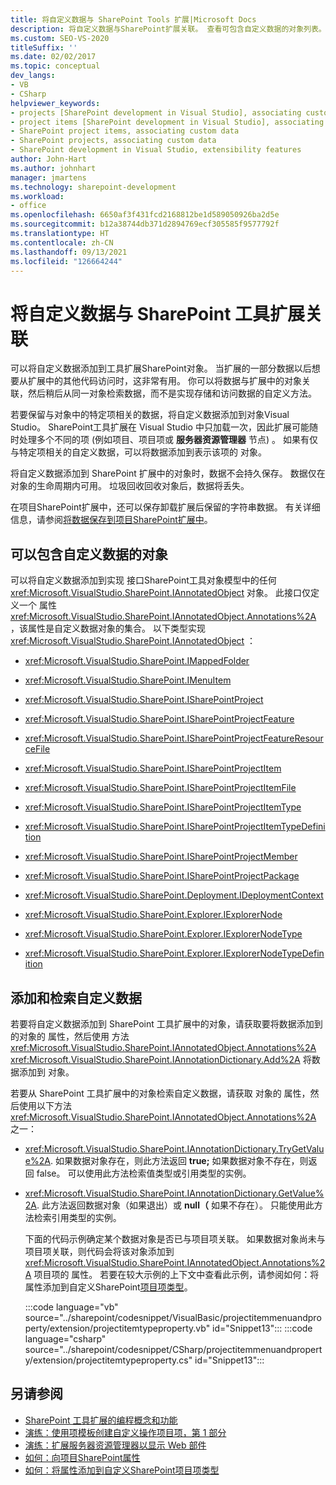 ```yaml
---
title: 将自定义数据与 SharePoint Tools 扩展|Microsoft Docs
description: 将自定义数据与SharePoint扩展关联。 查看可包含自定义数据的对象列表。 添加和检索自定义数据。
ms.custom: SEO-VS-2020
titleSuffix: ''
ms.date: 02/02/2017
ms.topic: conceptual
dev_langs:
- VB
- CSharp
helpviewer_keywords:
- projects [SharePoint development in Visual Studio], associating custom data
- project items [SharePoint development in Visual Studio], associating custom data
- SharePoint project items, associating custom data
- SharePoint projects, associating custom data
- SharePoint development in Visual Studio, extensibility features
author: John-Hart
ms.author: johnhart
manager: jmartens
ms.technology: sharepoint-development
ms.workload:
- office
ms.openlocfilehash: 6650af3f431fcd2168812be1d589050926ba2d5e
ms.sourcegitcommit: b12a38744db371d2894769ecf305585f9577792f
ms.translationtype: HT
ms.contentlocale: zh-CN
ms.lasthandoff: 09/13/2021
ms.locfileid: "126664244"
---
```

# <a name="associate-custom-data-with-sharepoint-tools-extensions"></a>将自定义数据与 SharePoint 工具扩展关联
  可以将自定义数据添加到工具扩展SharePoint对象。 当扩展的一部分数据以后想要从扩展中的其他代码访问时，这非常有用。 你可以将数据与扩展中的对象关联，然后稍后从同一对象检索数据，而不是实现存储和访问数据的自定义方法。

 若要保留与对象中的特定项相关的数据，将自定义数据添加到对象Visual Studio。 SharePoint工具扩展在 Visual Studio 中只加载一次，因此扩展可能随时处理多个不同的项 (例如项目、项目项或 **服务器资源管理器** 节点) 。 如果有仅与特定项相关的自定义数据，可以将数据添加到表示该项的 对象。

 将自定义数据添加到 SharePoint 扩展中的对象时，数据不会持久保存。 数据仅在对象的生命周期内可用。 垃圾回收回收对象后，数据将丢失。

 在项目SharePoint扩展中，还可以保存卸载扩展后保留的字符串数据。 有关详细信息，请参阅[将数据保存到项目SharePoint扩展中](../sharepoint/saving-data-in-extensions-of-the-sharepoint-project-system.md)。

## <a name="objects-that-can-contain-custom-data"></a>可以包含自定义数据的对象
 可以将自定义数据添加到实现 接口SharePoint工具对象模型中的任何 <xref:Microsoft.VisualStudio.SharePoint.IAnnotatedObject> 对象。 此接口仅定义一个 属性 <xref:Microsoft.VisualStudio.SharePoint.IAnnotatedObject.Annotations%2A> ，该属性是自定义数据对象的集合。 以下类型实现 <xref:Microsoft.VisualStudio.SharePoint.IAnnotatedObject> ：

- <xref:Microsoft.VisualStudio.SharePoint.IMappedFolder>

- <xref:Microsoft.VisualStudio.SharePoint.IMenuItem>

- <xref:Microsoft.VisualStudio.SharePoint.ISharePointProject>

- <xref:Microsoft.VisualStudio.SharePoint.ISharePointProjectFeature>

- <xref:Microsoft.VisualStudio.SharePoint.ISharePointProjectFeatureResourceFile>

- <xref:Microsoft.VisualStudio.SharePoint.ISharePointProjectItem>

- <xref:Microsoft.VisualStudio.SharePoint.ISharePointProjectItemFile>

- <xref:Microsoft.VisualStudio.SharePoint.ISharePointProjectItemType>

- <xref:Microsoft.VisualStudio.SharePoint.ISharePointProjectItemTypeDefinition>

- <xref:Microsoft.VisualStudio.SharePoint.ISharePointProjectMember>

- <xref:Microsoft.VisualStudio.SharePoint.ISharePointProjectPackage>

- <xref:Microsoft.VisualStudio.SharePoint.Deployment.IDeploymentContext>

- <xref:Microsoft.VisualStudio.SharePoint.Explorer.IExplorerNode>

- <xref:Microsoft.VisualStudio.SharePoint.Explorer.IExplorerNodeType>

- <xref:Microsoft.VisualStudio.SharePoint.Explorer.IExplorerNodeTypeDefinition>

## <a name="add-and-retrieve-custom-data"></a>添加和检索自定义数据
 若要将自定义数据添加到 SharePoint 工具扩展中的对象，请获取要将数据添加到的对象的 属性，然后使用 方法 <xref:Microsoft.VisualStudio.SharePoint.IAnnotatedObject.Annotations%2A> <xref:Microsoft.VisualStudio.SharePoint.IAnnotationDictionary.Add%2A> 将数据添加到 对象。

 若要从 SharePoint 工具扩展中的对象检索自定义数据，请获取 对象的 属性，然后使用以下方法 <xref:Microsoft.VisualStudio.SharePoint.IAnnotatedObject.Annotations%2A> 之一：

- <xref:Microsoft.VisualStudio.SharePoint.IAnnotationDictionary.TryGetValue%2A>. 如果数据对象存在，则此方法返回 **true;** 如果数据对象不存在，则返回 false。  可以使用此方法检索值类型或引用类型的实例。

- <xref:Microsoft.VisualStudio.SharePoint.IAnnotationDictionary.GetValue%2A>. 此方法返回数据对象（如果退出）或 **null（** 如果不存在）。 只能使用此方法检索引用类型的实例。

  下面的代码示例确定某个数据对象是否已与项目项关联。 如果数据对象尚未与项目项关联，则代码会将该对象添加到 <xref:Microsoft.VisualStudio.SharePoint.IAnnotatedObject.Annotations%2A> 项目项的 属性。 若要在较大示例的上下文中查看此示例，请参阅如何：将属性添加到自定义SharePoint[项目项类型](../sharepoint/how-to-add-a-property-to-a-custom-sharepoint-project-item-type.md)。

  :::code language="vb" source="../sharepoint/codesnippet/VisualBasic/projectitemmenuandproperty/extension/projectitemtypeproperty.vb" id="Snippet13":::
  :::code language="csharp" source="../sharepoint/codesnippet/CSharp/projectitemmenuandproperty/extension/projectitemtypeproperty.cs" id="Snippet13":::

## <a name="see-also"></a>另请参阅
- [SharePoint 工具扩展的编程概念和功能](../sharepoint/programming-concepts-and-features-for-sharepoint-tools-extensions.md)
- [演练：使用项模板创建自定义操作项目项，第 1 部分](../sharepoint/walkthrough-creating-a-custom-action-project-item-with-an-item-template-part-1.md)
- [演练：扩展服务器资源管理器以显示 Web 部件](../sharepoint/walkthrough-extending-server-explorer-to-display-web-parts.md)
- [如何：向项目SharePoint属性](../sharepoint/how-to-add-a-property-to-sharepoint-projects.md)
- [如何：将属性添加到自定义SharePoint项目项类型](../sharepoint/how-to-add-a-property-to-a-custom-sharepoint-project-item-type.md)

